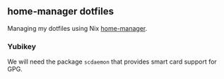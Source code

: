 ## home-manager dotfiles

Managing my dotfiles using Nix
[home-manager](https://github.com/nix-community/home-manager).

### Yubikey

We will need the package `scdaemon` that provides smart card support for GPG.

